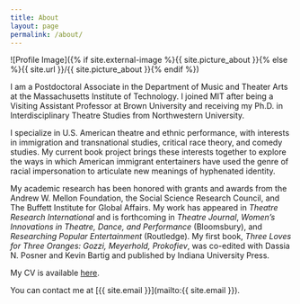 ```yaml
---
title: About
layout: page
permalink: /about/
---
```


![Profile Image]({% if site.external-image %}{{ site.picture_about }}{% else %}{{ site.url }}/{{ site.picture_about }}{% endif %})

I am a Postdoctoral Associate in the Department of Music and Theater Arts at the Massachusetts Institute of Technology. I joined MIT after being a Visiting Assistant Professor at Brown University and receiving my Ph.D. in Interdisciplinary Theatre Studies from Northwestern University.

I specialize in U.S. American theatre and ethnic performance, with interests in immigration and transnational studies, critical race theory, and comedy studies. My current book project brings these interests together to explore the ways in which American immigrant entertainers have used the genre of racial impersonation to articulate new meanings of hyphenated identity.

My academic research has been honored with grants and awards from the Andrew W. Mellon Foundation, the Social Science Research Council, and The Buffett Institute for Global Affairs. My work has appeared in *Theatre Research International* and is forthcoming in *Theatre Journal*, *Women’s Innovations in Theatre, Dance, and Performance* (Bloomsbury), and *Researching Popular Entertainment* (Routledge). My first book, *Three Loves for Three Oranges: Gozzi, Meyerhold, Prokofiev*, was co-edited with Dassia N. Posner and Kevin Bartig and published by Indiana University Press. 

My CV is available [here]({{site.resume-url}}).

You can contact me at [{{ site.email }}](mailto:{{ site.email }}).
